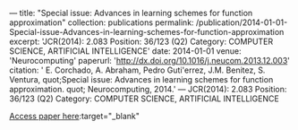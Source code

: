 —
title: "Special issue: Advances in learning schemes for function approximation"
collection: publications
permalink: /publication/2014-01-01-Special-issue-Advances-in-learning-schemes-for-function-approximation
excerpt: 'JCR(2014): 2.083 Position: 36/123 (Q2) Category: COMPUTER SCIENCE, ARTIFICIAL INTELLIGENCE'
date: 2014-01-01
venue: 'Neurocomputing'
paperurl: 'http://dx.doi.org/10.1016/j.neucom.2013.12.003'
citation: ' E. Corchado,  A. Abraham,  Pedro Guti&apos;errez,  J.M. Benitez,  S. Ventura,    quot;Special issue: Advances in learning schemes for function approximation.   quot; Neurocomputing, 2014.'
—
JCR(2014): 2.083 Position: 36/123 (Q2) Category: COMPUTER SCIENCE, ARTIFICIAL INTELLIGENCE

[Access paper here](http://dx.doi.org/10.1016/j.neucom.2013.12.003):target="_blank"